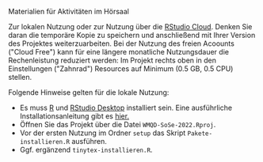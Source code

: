 Materialien für Aktivitäten im Hörsaal

Zur lokalen Nutzung oder zur Nutzung über die [RStudio Cloud](https://rstudio.cloud/). Denken Sie daran die temporäre Kopie zu speichern und anschließend mit Ihrer Version des Projektes weiterzuarbeiten. Bei der Nutzung des freien Acoounts ("Cloud Free") kann für eine längere monatliche Nutzungsdauer die Rechenleistung reduziert werden: Im Projekt rechts oben in den Einstellungen ("Zahnrad") Resources auf Minimum (0.5 GB, 0.5 CPU) stellen.


Folgende Hinweise gelten für die lokale Nutzung:

- Es muss [R](https://cloud.r-project.org/) und [RStudio Desktop](https://www.rstudio.com/products/rstudio/download/) installiert sein. Eine ausführliche Installationsanleitung gibt es [hier.](https://www.fom.de/fileadmin/fom/forschung/ifes/Install_R_RStudio_Win_macOS.pdf)
- Öffnen Sie das Projekt über die Datei `WMQD-SoSe-2022.Rproj`.
- Vor der ersten Nutzung im Ordner `setup` das Skript `Pakete-installieren.R` ausführen. 
- Ggf. ergänzend `tinytex-installieren.R`.

